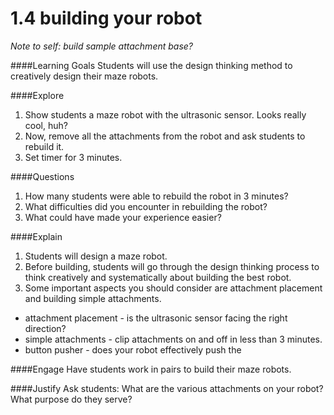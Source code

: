 # 1.4 building your robot

*Note to self: build sample attachment base?*

####Learning Goals
Students will use the design thinking method to creatively design their maze robots.

####Explore
1. Show students a maze robot with the ultrasonic sensor. Looks really cool, huh? 
2. Now, remove all the attachments from the robot and ask students to rebuild it.
3. Set timer for 3 minutes.

####Questions
1. How many students were able to rebuild the robot in 3 minutes?
2. What difficulties did you encounter in rebuilding the robot?
3. What could have made your experience easier?

####Explain
1. Students will design a maze robot. 
2. Before building, students will go through the design thinking process to think creatively and systematically about building the best robot. 
3. Some important aspects you should consider are attachment placement and building simple attachments. 
  + attachment placement - is the ultrasonic sensor facing the right direction?
  + simple attachments - clip attachments on and off in less than 3 minutes.
  + button pusher - does your robot effectively push the 
 
 ####Engage
 Have students work in pairs to build their maze robots. 
 
 ####Justify
 Ask students: What are the various attachments on your robot? What purpose do they serve?